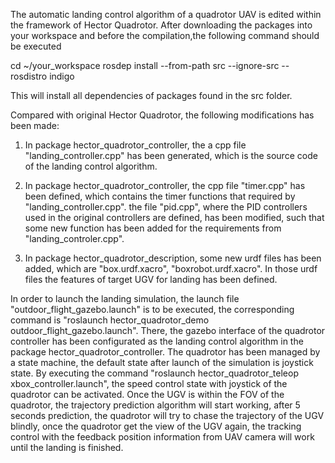 The automatic landing control algorithm of a quadrotor UAV is edited within the framework of Hector Quadrotor. After downloading the packages into your workspace and before the compilation,the following command should be executed 

cd ~/your_workspace
rosdep install --from-path src --ignore-src --rosdistro indigo

This will install all dependencies of packages found in the src folder. 

Compared with original Hector Quadrotor, the following modifications has been made:

1. In package hector_quadrotor_controller, the a cpp file "landing_controller.cpp" has been generated, which is the source code of the landing control algorithm. 

2. In package hector_quadrotor_controller, the cpp file "timer.cpp" has been defined, which contains the timer functions that required by "landing_controller.cpp". the file "pid.cpp", where the PID controllers used in the original controllers are defined, has been modified, such that some new function has been added for the requirements from "landing_controler.cpp". 

3. In package hector_quadrotor_description, some new urdf files has been added, which are "box.urdf.xacro", "boxrobot.urdf.xacro". In those urdf files the features of target UGV for landing has been defined.

In order to launch the landing simulation, the launch file "outdoor_flight_gazebo.launch" is to be executed, the corresponding command is "roslaunch hector_quadrotor_demo outdoor_flight_gazebo.launch". There, the gazebo interface of the quadrotor controller has been configurated as the landing control algorithm in the package hector_quadrotor_controller. The quadrotor has been managed by a state machine, the default state after launch of the simulation is joystick state. By executing the command "roslaunch hector_quadrotor_teleop xbox_controller.launch", the speed control state with joystick of the quadrotor can be activated. Once the UGV is within the FOV of the quadrotor, the trajectory prediction algorithm will start working, after 5 seconds prediction, the quadrotor will try to chase the trajectory of the UGV blindly, once the quadrotor get the view of the UGV again, the tracking control with the feedback position information from UAV camera will work until the landing is finished.

